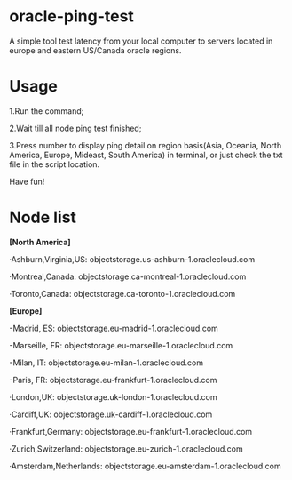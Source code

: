 # oracle-ping-test

A simple tool test latency from your local computer to servers located in europe and eastern US/Canada oracle regions.

# **Usage**

1.Run the command;

2.Wait till all node ping test finished;

3.Press number to display ping detail on region basis(Asia, Oceania, North America, Europe, Mideast, South America) in terminal, or just check the txt file in the script location.

Have fun!



# **Node list**

**[North America]**

·Ashburn,Virginia,US: objectstorage.us-ashburn-1.oraclecloud.com

·Montreal,Canada: objectstorage.ca-montreal-1.oraclecloud.com

·Toronto,Canada: objectstorage.ca-toronto-1.oraclecloud.com


**[Europe]**

-Madrid, ES: objectstorage.eu-madrid-1.oraclecloud.com

-Marseille, FR: objectstorage.eu-marseille-1.oraclecloud.com

-Milan, IT: objectstorage.eu-milan-1.oraclecloud.com

-Paris, FR: objectstorage.eu-frankfurt-1.oraclecloud.com

·London,UK: objectstorage.uk-london-1.oraclecloud.com

·Cardiff,UK: objectstorage.uk-cardiff-1.oraclecloud.com

·Frankfurt,Germany: objectstorage.eu-frankfurt-1.oraclecloud.com

·Zurich,Switzerland: objectstorage.eu-zurich-1.oraclecloud.com

·Amsterdam,Netherlands: objectstorage.eu-amsterdam-1.oraclecloud.com


